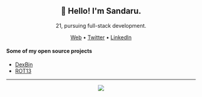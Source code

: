 <h2 align="center">👋 Hello! I'm Sandaru.</h2>

<p align="center">
21, pursuing full-stack development.
</p>

<p align="center">
  <a href="https://sandaru.dev">Web</a> •
  <a href="https://twitter.com/sandaruonline">Twitter</a> •
  <a href="https://www.linkedin.com/in/sandaruonline">LinkedIn</a>
</p>

<h4>Some of my open source projects</h4>
<ul>
  <li><a href="https://github.com/sandaruonline/DexBin">DexBin</a></li>
  <li><a href="https://github.com/sandaruonline/ROT13">ROT13</a></li>
</ul> 

---
<p align="center">
<a href="https://hits.seeyoufarm.com"><img src="https://hits.seeyoufarm.com/api/count/incr/badge.svg?url=https%3A%2F%2Fgithub.com%2Fsandaruonline&count_bg=%2379C83D&title_bg=%23555555&icon=&icon_color=%23E7E7E7&title=visits&edge_flat=true"/></a>
</p>
